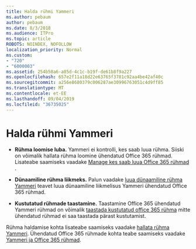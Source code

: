 ```yaml
---
title: Halda rühmi Yammeri
ms.author: pebaum
author: pebaum
ms.date: 8/3/2018
ms.audience: ITPro
ms.topic: article
ROBOTS: NOINDEX, NOFOLLOW
localization_priority: Normal
ms.custom:
- "720"
- "6000003"
ms.assetid: 254b58a6-a85d-4c1c-b19f-de61b8f9a227
ms.openlocfilehash: 657e2f11a18d22e63765f3781c92aa4be42af40c
ms.sourcegitcommit: a256e8680379c006287ae30996763051c4d9ff85
ms.translationtype: MT
ms.contentlocale: et-EE
ms.lasthandoff: 09/04/2019
ms.locfileid: "36735025"
---
```

# <a name="manage-groups-in-yammer"></a>Halda rühmi Yammeri

- **Rühma loomise luba.** Yammeri ei kontrolli, kes saab luua rühma. Siiski on võimalik hallata rühma loomine ühendatud Office 365 rühmad. Lisateabe saamiseks vaadake [Manage kes saab luua Office 365 rühmad](https://docs.microsoft.com/office365/admin/create-groups/manage-creation-of-groups) .

- **Dünaamiline rühma liikmeks.** Palun vaadake [luua dünaamiline rühma Yammeri](https://docs.microsoft.com/yammer/manage-yammer-groups/create-a-dynamic-group) teavet luua dünaamiline liikmelisus Yammeri ühendatud Office 365 rühmad.

- **Kustutatud rühmade taastamine.** Taastamine Office 365 ühendatud Yammeri rühmad on võimalik [taastada kustutatud office 365 rühma](https://docs.microsoft.com/office365/admin/create-groups/restore-deleted-group) mitte ühendatud rühmad ei saa taastada pärast kustutamist.

Rühma haldamise kohta lisateabe saamiseks vaadake [hallata rühma Yammeri](https://support.office.com/article/Manage-a-group-in-Yammer-6e05c6d6-5548-4c88-89cd-e6757a514ef2). Ühendatud Office 365 rühmade kohta teabe saamiseks vaadake [Yammeri ja Office 365 rühmad](https://docs.microsoft.com/yammer/manage-yammer-groups/yammer-and-office-365-groups).
  